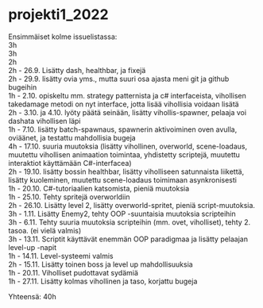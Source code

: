 ﻿# projekti1_2022

Ensimmäiset kolme issuelistassa: <br>3h <br>3h <br>2h <br>2h - 26.9. Lisätty dash, healthbar, ja fixejä <br>2h - 29.9. lisätty ovia yms., mutta suuri osa ajasta meni git ja github bugeihin <br>1h - 2.10. opiskeltu mm. strategy patternista ja c# interfaceista, vihollisen takedamage metodi on nyt interface, jotta lisää vihollisia voidaan lisätä <br>2h - 3.10. ja 4.10. lyöty päätä seinään, lisätty vihollis-spawner, pelaaja voi dashata vihollisen läpi <br>1h - 7.10. lisätty batch-spawnaus, spawnerin aktivoiminen oven avulla, oviäänet, ja testattu mahdollisia bugeja<br>4h - 17.10. suuria muutoksia (lisätty vihollinen, overworld, scene-loadaus, muutettu vihollisen animaation toimintaa, yhdistetty scriptejä, muutettu interaktiot käyttämään C#-interfacea)<br>2h - 19.10. lisätty bossin healthbar, lisätty viholliseen satunnaista liikettä, lisätty kuoleminen, muutettu scene-loadaus toimimaan asynkronisesti<br>1h - 20.10. C#-tutoriaalien katsomista, pieniä muutoksia<br>1h - 25.10. Tehty spritejä overworldiin<br>2h - 26.10. Lisätty level 2, lisätty overworld-spritet, pieniä script-muutoksia.<br>3h - 1.11. Lisätty Enemy2, tehty OOP -suuntaisia muutoksia scripteihin<br>3h - 6.11. Tehty suuria muutoksia scripteihin (mm. ovet, viholliset), tehty 2. tasoa. (ei vielä valmis)<br>3h - 13.11. Scriptit käyttävät enemmän OOP paradigmaa ja lisätty pelaajan level-up -napit<br>1h - 14.11. Level-systeemi valmis<br>2h - 15.11. Lisätty toinen boss ja level up mahdollisuuksia<br>1h - 20.11. Viholliset pudottavat sydämiä<br>1h - 27.11. Lisätty kolmas vihollinen ja taso, korjattu bugeja

Yhteensä: 40h
